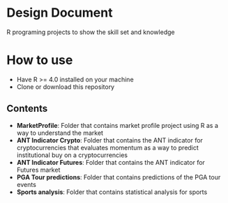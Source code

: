 # Design Document
R programing projects to show the skill set and knowledge 

# How to use
* Have R >= 4.0 installed on your machine
* Clone or download this repository

## Contents
* __MarketProfile__: Folder that contains market profile project using R as a way to understand the market
* __ANT Indicator Crypto__: Folder that contains the ANT indicator for cryptocurrencies that evaluates momentum as a way to predict institutional buy on a cryptocurrencies
* __ANT Indicator Futures__: Folder that contains the ANT indicator for Futures market
* __PGA Tour predictions__: Folder that contains predictions of the PGA tour events 
* __Sports analysis__: Folder that contains statistical analysis for sports

 
